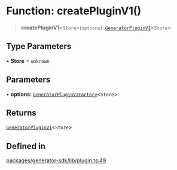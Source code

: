 # Function: createPluginV1()

> **createPluginV1**\<`Store`\>(`options`): [`GeneratorPluginV1`](../interfaces/GeneratorPluginV1.md)\<`Store`\>

## Type Parameters

• **Store** = `unknown`

## Parameters

• **options**: [`GeneratorPluginV1Factory`](../type-aliases/GeneratorPluginV1Factory.md)\<`Store`\>

## Returns

[`GeneratorPluginV1`](../interfaces/GeneratorPluginV1.md)\<`Store`\>

## Defined in

[packages/generator-sdk/lib/plugin.ts:49](https://github.com/andreisergiu98/baeta/blob/e352a1ec749c5b23df693f5f8373ac0b75347349/packages/generator-sdk/lib/plugin.ts#L49)
